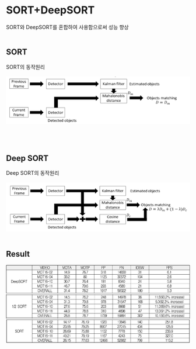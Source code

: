 # SORT+DeepSORT
SORT와 DeepSORT를 혼합하여 사용함으로써 성능 향상 
<br><br>

## SORT
SORT의 동작원리
<br><br>
![image](./image/sort.PNG)

<br><br>

## Deep SORT
Deep SORT의 동작원리
<br><br>
![image](./image/deepsort.PNG)
<br><br>

## Result
![image](./image/deepsort_result.PNG)
![image](./image/sort_deepsort_result.PNG)
![image](./image/sort_result.PNG)
